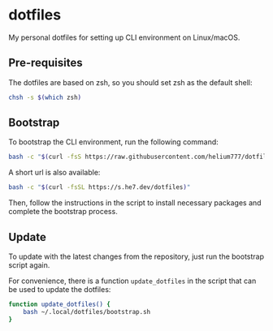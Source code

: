 # dotfiles

My personal dotfiles for setting up CLI environment on Linux/macOS.

## Pre-requisites

The dotfiles are based on zsh, so you should set zsh as the default shell:

```bash
chsh -s $(which zsh)
```

## Bootstrap

To bootstrap the CLI environment, run the following command:

```bash
bash -c "$(curl -fsS https://raw.githubusercontent.com/helium777/dotfiles/main/bootstrap.sh)"
```

A short url is also available:

```bash
bash -c "$(curl -fsSL https://s.he7.dev/dotfiles)"
```

Then, follow the instructions in the script to install necessary packages and complete the bootstrap process.

## Update

To update with the latest changes from the repository, just run the bootstrap script again.

For convenience, there is a function `update_dotfiles` in the script that can be used to update the dotfiles:

```bash
function update_dotfiles() {
    bash ~/.local/dotfiles/bootstrap.sh
}
```
